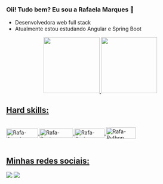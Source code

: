 ### Oii! Tudo bem? Eu sou a Rafaela Marques 👋

- Desenvolvedora web full stack
- Atualmente estou estudando Angular e Spring Boot

<div align="center">
  <a href="https://github.com/rmarques-s">
  <img height="150em" src="https://github-readme-stats.vercel.app/api?username=rmarques-s&show_icons=true&theme=swift&include_all_commits=true&count_private=true"/>
  <img height="150em" src="https://github-readme-stats.vercel.app/api/top-langs/?username=rmarques-s&layout=compact&langs_count=7&theme=swift"/>
</div>



  <h2 align="left"> Hard skills:</h2>  
<div style="display: inline_block"><br>
  <img align="center" alt="Rafa-Angular" height="25" width="85" src="https://camo.githubusercontent.com/0461c95b6c3716b16477ee709148006546bf849be66ef1e4fa373d2119dff412/68747470733a2f2f696d672e736869656c64732e696f2f62616467652f616e67756c61722d2532334444303033312e7376673f7374796c653d666f722d7468652d6261646765266c6f676f3d616e67756c6172266c6f676f436f6c6f723d7768697465">
  <img align="center" alt="Rafa-Postgres" height="25" width="90" src="https://camo.githubusercontent.com/29e7fc6c62f61f432d3852fbfa4190ff07f397ca3bde27a8196bcd5beae3ff77/68747470733a2f2f696d672e736869656c64732e696f2f62616467652f706f7374677265732d2532333331363139322e7376673f7374796c653d666f722d7468652d6261646765266c6f676f3d706f737467726573716c266c6f676f436f6c6f723d7768697465">
  <img align="center" alt="Rafa-Spring" height="25" width="80" src="https://camo.githubusercontent.com/49f645b5e439b0d748424412207eae5748b81d77563f866d8528f60c66b669e1/68747470733a2f2f696d672e736869656c64732e696f2f62616467652f737072696e672d2532333644423333462e7376673f7374796c653d666f722d7468652d6261646765266c6f676f3d737072696e67266c6f676f436f6c6f723d7768697465">
  <img align="center" alt="Rafa-Python" height="30" width="80" src="https://img.shields.io/badge/python-3670A0?style=for-the-badge&logo=python&logoColor=ffdd54">
 


</div>

<br>
  <h2 align="left"> Minhas redes sociais:</h2>
<div> 
  <a href="https://www.instagram.com/_rmmarques/" target="_blank"><img src="https://img.shields.io/badge/-Instagram-%23E4405F?style=for-the-badge&logo=instagram&logoColor=white" target="_blank"></a>
  <a href="https://www.linkedin.com/in/rafaela-ribeiro-marques-dos-santos-82515722b/" target="_blank"><img src="https://img.shields.io/badge/-LinkedIn-%230077B5?style=for-the-badge&logo=linkedin&logoColor=white" target="_blank"></a>
 
